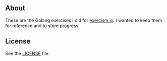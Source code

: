 ## About

These are the Golang exercises I did for [exercism.io](http://exercism.io/). I wanted to keep them for reference and to store progress.
 
## License
 
See the [LICENSE](https://github.com/exercism/exercism.io/blob/master/LICENSE) file.
